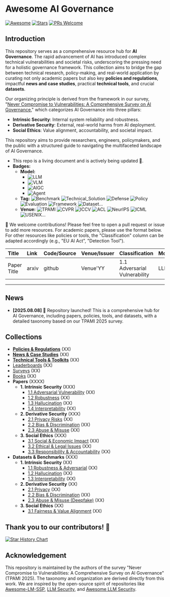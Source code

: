 # Awesome AI Governance

[![Awesome](https://awesome.re/badge.svg)](https://awesome.re)
[![Stars](https://img.shields.io/github/stars/YourRepo/Awesome-AI-Governance)](https://github.com/YourRepo/Awesome-AI-Governance/stargazers)
[![PRs Welcome](https://img.shields.io/badge/PRs-welcome-brightgreen.svg?style=flat-square)](http://makeapullrequest.com)

## Introduction

This repository serves as a comprehensive resource hub for **AI Governance**. The rapid advancement of AI has introduced complex technical vulnerabilities and societal risks, underscoring the pressing need for a holistic governance framework. This collection aims to bridge the gap between technical research, policy-making, and real-world application by curating not only academic papers but also key **policies and regulations**, impactful **news and case studies**, practical **technical tools**, and crucial **datasets**.

Our organizing principle is derived from the framework in our survey, "[Never Compromise to Vulnerabilities: A Comprehensive Survey on Al Governance](https://example.com/link_to_your_paper.pdf)," which categorizes AI Governance into three pillars:
* **Intrinsic Security**: Internal system reliability and robustness.
* **Derivative Security**: External, real-world harms from AI deployment.
* **Social Ethics**: Value alignment, accountability, and societal impact.

This repository aims to provide researchers, engineers, policymakers, and the public with a structured guide to navigating the multifaceted landscape of AI Governance.

- This repo is a living document and is actively being updated :seedling:.
- **Badges:**
    - **Model:**
        - ![LLM](https://img.shields.io/badge/LLM-589cf4)
        - ![VLM](https://img.shields.io/badge/VLM-c7688b)
        - ![AIGC](https://img.shields.io/badge/AIGC-a99cf4)
        - ![Agent](https://img.shields.io/badge/Agent-964B00)
    - **Tag:** ![Benchmark](https://img.shields.io/badge/Benchmark-87b800) ![Technical_Solution](https://img.shields.io/badge/Technical_Solution-87b800) ![Defense](https://img.shields.io/badge/Defense-87b800) ![Policy](https://img.shields.io/badge/Policy-87b800) ![Evaluation](https://img.shields.io/badge/Evaluation-87b800) ![Framework](https://img.shields.io/badge/Framework-87b800) ![Dataset](https://img.shields.io/badge/Dataset-87b800)...
    - **Venue:** ![TPAMI](https://img.shields.io/badge/TPAMI-f1b800) ![CVPR](https://img.shields.io/badge/CVPR-f1b800) ![ICCV](https://img.shields.io/badge/ICCV-f1b800) ![ACL](https://img.shields.io/badge/ACL-f1b800) ![NeurIPS](https://img.shields.io/badge/NeurIPS-f1b800) ![ICML](https://img.shields.io/badge/ICML-f1b800) ![USENIX](https://img.shields.io/badge/USENIX-f1b800)...

:sunflower: We welcome contributions! Please feel free to open a pull request or issue to add more resources. For academic papers, please use the format below. For other resources like policies or tools, the "Classification" column can be adapted accordingly (e.g., "EU AI Act", "Detection Tool").

| Title | Link | Code/Source | Venue/Issuer | Classification | Model | Tag |
| :--- | :--- | :--- | :--- | :--- | :--- | :--- |
| Paper Title | arxiv | github | Venue'YY | 1.1 Adversarial Vulnerability | LLM | Defense |

---
## News
- **[2025.08.08]** &#x1f680; Repository launched! This is a comprehensive hub for AI Governance, including papers, policies, tools, and datasets, with a detailed taxonomy based on our TPAMI 2025 survey.

## Collections

- [**Policies & Regulations**](collection/policies.md) (XX)
- [**News & Case Studies**](collection/news_cases.md) (XX)
- [**Technical Tools & Toolkits**](collection/toolkits.md) (XX)
- [Leaderboards](collection/leaderboards.md) (XX)
- [Surveys](collection/surveys.md) (XX)
- [Books](collection/books.md) (XX)
- **Papers** (XXXX)
    - **1. Intrinsic Security** (XXX)
        - [1.1 Adversarial Vulnerability](collection/paper/intrinsic_security/adversarial_vulnerability.md) (XX)
        - [1.2 Robustness](collection/paper/intrinsic_security/robustness.md) (XX)
        - [1.3 Hallucination](collection/paper/intrinsic_security/hallucination.md) (XX)
        - [1.4 Interpretability](collection/paper/intrinsic_security/interpretability.md) (XX)
    - **2. Derivative Security** (XXX)
        - [2.1 Privacy Risks](collection/paper/derivate_security/privacy.md) (XX)
        - [2.2 Bias & Discrimination](collection/paper/derivate_security/bias_discrimination.md) (XX)
        - [2.3 Abuse & Misuse](collection/paper/derivate_security/abuse_misuse.md) (XX)
    - **3. Social Ethics** (XXX)
        - [3.1 Social & Economic Impact](collection/paper/social_ethics/social_economic_impact.md) (XX)
        - [3.2 Ethical & Legal Issues](collection/paper/social_ethics/ethical_legal.md) (XX)
        - [3.3 Responsibility & Accountability](collection/paper/social_ethics/responsibility_accountability.md) (XX)
- **Datasets & Benchmarks** (XXX)
    - **1. Intrinsic Security** (XX)
        - [1.1 Robustness & Adversarial](collection/datasets/intrinsic_security/robustness.md) (XX)
        - [1.2 Hallucination](collection/datasets/intrinsic_security/hallucination.md) (XX)
        - [1.3 Interpretability](collection/datasets/intrinsic_security/interpretability.md) (XX)
    - **2. Derivative Security** (XX)
        - [2.1 Privacy](collection/datasets/derivative_security/privacy.md) (XX)
        - [2.2 Bias & Discrimination](collection/datasets/derivative_security/bias_discrimination.md) (XX)
        - [2.3 Abuse & Misuse (Deepfake)](collection/datasets/derivative_security/abuse_misuse.md) (XX)
    - **3. Social Ethics** (XX)
        - [3.1 Fairness & Value Alignment](collection/datasets/social_ethics/fairness.md) (XX)


## Thank you to our contributors! 🙏

[![Star History Chart](https://api.star-history.com/svg?repos=YourRepo/Awesome-AI-Governance&type=Date)](https://star-history.com/#YourRepo/Awesome-AI-Governance&Date)

## Acknowledgement

This repository is maintained by the authors of the survey "Never Compromise to Vulnerabilities: A Comprehensive Survey on Al Governance" (TPAMI 2025). The taxonomy and organization are derived directly from this work. We are inspired by the open-source spirit of repositories like [Awesome-LM-SSP](https://github.com/ThuCCSLab/Awesome-LM-SSP), [LLM Security](https://llmsecurity.net/), and [Awesome LLM Security](https://github.com/corca-ai/awesome-llm-security).
